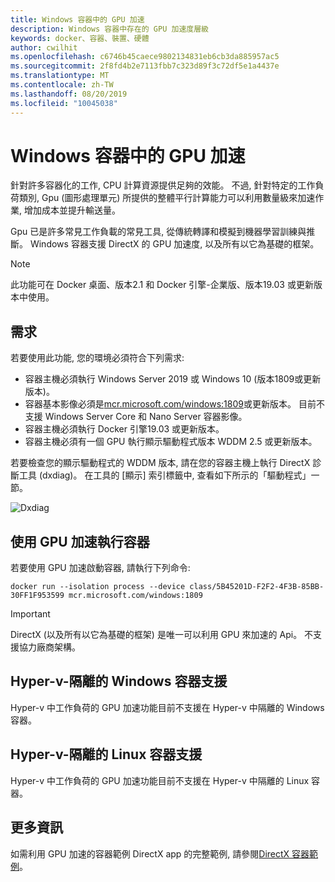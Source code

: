 ```yaml
---
title: Windows 容器中的 GPU 加速
description: Windows 容器中存在的 GPU 加速度層級
keywords: docker、容器、裝置、硬體
author: cwilhit
ms.openlocfilehash: c6746b45caece9802134831eb6cb3da885957ac5
ms.sourcegitcommit: 2f8fd4b2e7113fbb7c323d89f3c72df5e1a4437e
ms.translationtype: MT
ms.contentlocale: zh-TW
ms.lasthandoff: 08/20/2019
ms.locfileid: "10045038"
---
```

# <a name="gpu-acceleration-in-windows-containers"></a>Windows 容器中的 GPU 加速

針對許多容器化的工作, CPU 計算資源提供足夠的效能。 不過, 針對特定的工作負荷類別, Gpu (圖形處理單元) 所提供的整體平行計算能力可以利用數量級來加速作業, 增加成本並提升輸送量。

Gpu 已是許多常見工作負載的常見工具, 從傳統轉譯和模擬到機器學習訓練與推斷。 Windows 容器支援 DirectX 的 GPU 加速度, 以及所有以它為基礎的框架。

> [!NOTE]
> 此功能可在 Docker 桌面、版本2.1 和 Docker 引擎-企業版、版本19.03 或更新版本中使用。

## <a name="requirements"></a>需求

若要使用此功能, 您的環境必須符合下列需求:

- 容器主機必須執行 Windows Server 2019 或 Windows 10 (版本1809或更新版本)。
- 容器基本影像必須是[mcr.microsoft.com/windows:1809](https://hub.docker.com/_/microsoft-windowsfamily-windows)或更新版本。 目前不支援 Windows Server Core 和 Nano Server 容器影像。
- 容器主機必須執行 Docker 引擎19.03 或更新版本。
- 容器主機必須有一個 GPU 執行顯示驅動程式版本 WDDM 2.5 或更新版本。

若要檢查您的顯示驅動程式的 WDDM 版本, 請在您的容器主機上執行 DirectX 診斷工具 (dxdiag)。 在工具的 [顯示] 索引標籤中, 查看如下所示的「驅動程式」一節。

![Dxdiag](media/dxdiag.png)

## <a name="run-a-container-with-gpu-acceleration"></a>使用 GPU 加速執行容器

若要使用 GPU 加速啟動容器, 請執行下列命令:

```shell
docker run --isolation process --device class/5B45201D-F2F2-4F3B-85BB-30FF1F953599 mcr.microsoft.com/windows:1809
```

> [!IMPORTANT]
> DirectX (以及所有以它為基礎的框架) 是唯一可以利用 GPU 來加速的 Api。 不支援協力廠商架構。

## <a name="hyper-v-isolated-windows-container-support"></a>Hyper-v-隔離的 Windows 容器支援

Hyper-v 中工作負荷的 GPU 加速功能目前不支援在 Hyper-v 中隔離的 Windows 容器。

## <a name="hyper-v-isolated-linux-container-support"></a>Hyper-v-隔離的 Linux 容器支援

Hyper-v 中工作負荷的 GPU 加速功能目前不支援在 Hyper-v 中隔離的 Linux 容器。

## <a name="more-information"></a>更多資訊

如需利用 GPU 加速的容器範例 DirectX app 的完整範例, 請參閱[DirectX 容器範例](https://github.com/MicrosoftDocs/Virtualization-Documentation/tree/master/windows-container-samples/directx)。
